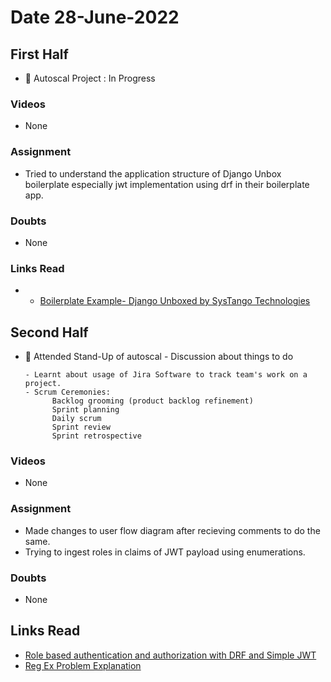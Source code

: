 # Date 28-June-2022

## First Half

- 🔄 Autoscal Project : In Progress

### Videos

- None

### Assignment

- Tried to understand the application structure of Django Unbox boilerplate especially jwt implementation using drf in their boilerplate app.

### Doubts

- None

### Links Read

- - [Boilerplate Example- Django Unboxed by SysTango Technologies](https://github.com/SystangoTechnologies/DjangoUnboxed?utm_source=social%20media&utm_medium=medium)

## Second Half

- 🔄 Attended Stand-Up of autoscal - Discussion about things to do

  ```
  - Learnt about usage of Jira Software to track team's work on a project.
  - Scrum Ceremonies:
        Backlog grooming (product backlog refinement)
        Sprint planning
        Daily scrum
        Sprint review
        Sprint retrospective
  ```

### Videos

- None

### Assignment

- Made changes to user flow diagram after recieving comments to do the same.
- Trying to ingest roles in claims of JWT payload using enumerations.

### Doubts

- None

## Links Read

- [Role based authentication and authorization with DRF and Simple JWT](https://python.plainenglish.io/role-based-authentication-and-authorization-with-djangorestframework-and-simplejwt-d9614d79995c)
- [Reg Ex Problem Explanation](https://stackoverflow.com/questions/267399/how-do-you-match-only-valid-roman-numerals-with-a-regular-expression)
